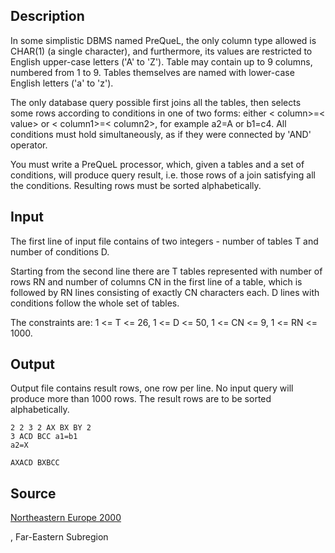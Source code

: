 <h2>Description</h2><p>In some simplistic DBMS named PreQueL, the only column type allowed is CHAR(1) (a single character), and furthermore, its values are restricted to English upper-case letters ('A' to 'Z'). Table may contain up to 9 columns, numbered from 1 to 9. Tables themselves are named with lower-case English letters ('a' to 'z').
</p>
The only database query possible first joins all the tables, then selects some rows according to conditions in one of two forms: either &lt; column&gt;=&lt; value&gt; or &lt; column1&gt;=&lt; column2&gt;, for example a2=A or b1=c4. All conditions must hold simultaneously, as if they were connected by 'AND' operator.

You must write a PreQueL processor, which, given a tables and a set of conditions, will produce query result, i.e. those rows of a join satisfying all the conditions. Resulting rows must be sorted alphabetically.<h2>Input</h2><p>The first line of input file contains of two integers - number of tables T and number of conditions D.
</p>
Starting from the second line there are T tables represented with number of rows RN and number of columns CN in the first line of a table, which is followed by RN lines consisting of exactly CN characters each. D lines with conditions follow the whole set of tables.

The constraints are: 1 &lt;= T &lt;= 26, 1 &lt;= D &lt;= 50, 1 &lt;= CN &lt;= 9, 1 &lt;= RN &lt;= 1000.<h2>Output</h2><p>Output file contains result rows, one row per line. No input query will produce more than 1000 rows. The result rows are to be sorted alphabetically.</p><pre><code class="language-input1">2 2
3 2
AX
BX
BY
2 3
ACD
BCC
a1=b1
a2=X</code></pre><pre><code class="language-output1">AXACD
BXBCC
</code></pre><h2>Source</h2><a href="searchproblem?field=source&amp;key=Northeastern+Europe+2000">Northeastern Europe 2000</a><p>, Far-Eastern Subregion</p>